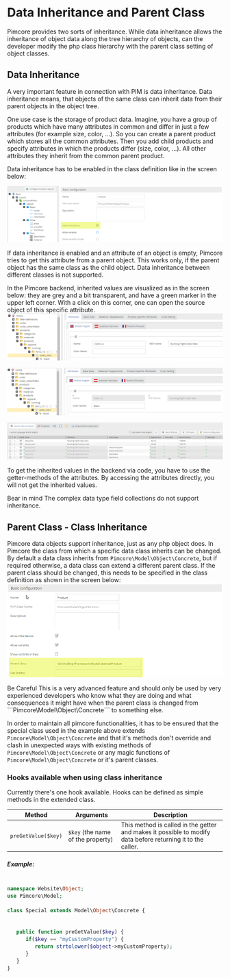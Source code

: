 # Data Inheritance and Parent Class
  
Pimcore provides two sorts of inheritance. While data inheritance allows the inheritance of object data along the tree
 hierarchy of objects, can the developer modify the php class hierarchy with the parent class setting of object classes. 
   
## Data Inheritance
A very important feature in connection with PIM is data inheritance. Data inheritance means, that objects of the same 
class can inherit data from their parent objects in the object tree.

One use case is the storage of product data. Imagine, you have a group of products which have many attributes in common 
and differ in just a few attributes (for example size, color, ...). So you can create a parent product which stores all 
the common attributes. Then you add child products and specify attributes in which the products differ (size, color, ...). 
All other attributes they inherit from the common parent product.

Data inheritance has to be enabled in the class definition like in the screen below:

![Data Inheritance](../../../img/classes-data-inheritance.png)

If data inheritance is enabled and an attribute of an object is empty, Pimcore tries to get this attribute from a parent 
object. This works only, if the parent object has the same class as the child object. Data inheritance between different 
classes is not supported.

In the Pimcore backend, inherited values are visualized as in the screen below: they are grey and a bit transparent, 
and have a green marker in the upper left corner. With a click on this corner, one can open the source object of this 
specific attribute.
![Data Inheritance](../../../img/classes-data-inheritance1.png)

![Data Inheritance](../../../img/classes-data-inheritance2.png)

![Data Inheritance](../../../img/classes-data-inheritance3.png)

To get the inherited values in the backend via code, you have to use the getter-methods of the attributes. By accessing 
the attributes directly, you will not get the inherited values.

<div class="notice-box">
Bear in mind
The complex data type field collections do not support inheritance.
</div>


## Parent Class - Class Inheritance

Pimcore data objects support inheritance, just as any php object does. In Pimcore the class from which a specific data 
class inherits can be changed. By default a data class inherits from ```Pimcore\Model\Object\Concrete```, but if required 
otherwise, a data class can extend a different parent class. If the parent class should be changed, this needs to be 
specified in the class definition as shown in the screen below:
![Parent Class](../../../img/classes-class-inheritance.png)

<div class="notice-box">
Be Careful
This is a very advanced feature and should only be used by very experienced developers who know what they are doing and 
what consequences it might have when the parent class is changed from ```Pimcore\Model\Object\Concrete``` to something 
else. 

In order to maintain all pimcore functionalities, it has to be ensured that the special class used in the example 
above extends ```Pimcore\Model\Object\Concrete``` and that it's methods don't override and clash in unexpected ways 
with existing methods of ```Pimcore\Model\Object\Concrete``` or any magic functions of ```Pimcore\Model\Object\Concrete```
or it's parent classes.
</div>

### Hooks available when using class inheritance
Currently there's one hook available. Hooks can be defined as simple methods in the extended class.

| Method | Arguments |  Description |
|--------|-----------|--------------|
| ```preGetValue($key)``` | ```$key``` (the name of the property) | This method is called in the getter and makes it possible to modify data before returning it to the caller. |

##### Example:
```php

namespace Website\Object;
use Pimcore\Model;
  
class Special extends Model\Object\Concrete {
 
 
   public function preGetValue($key) {
      if($key == "myCustomProperty") {
         return strtolower($object->myCustomProperty);
      }
   }
}
```